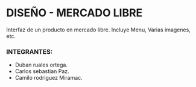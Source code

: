 # DISEÑO - MERCADO LIBRE

Interfaz de un producto en mercado libre. 
Incluye Menu, Varias imagenes, etc.

### INTEGRANTES:
- Duban ruales ortega.
- Carlos sebastian Paz.
- Camilo rodriguez Miramac.